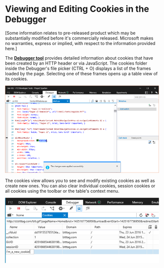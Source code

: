 # Viewing and Editing Cookies in the Debugger

[Some information relates to pre-released product which may be substantially modified before it's commercially released. Microsoft makes no warranties, express or implied, with respect to the information provided here.]

The [**Debugger tool**](./debugger/) provides detailed information about cookies that have been created by an HTTP header or via JavaScript. The cookies folder inside the Debugger's file picker (CTRL + O) displays a list of the frames loaded by the page. Selecting one of these frames opens up a table view of its cookies.  

![Viewing Cookies with Edge Debugger](../../media/Edge_Debugger_cookies.png)

The cookies view allows you to see and modify existing cookies as well as create new ones. You can also clear individual cookies, session cookies or all cookies using the toolbar or the table's context menu.  

![Creating a Cookie with Edge Debugger](../../media/Edge_Debugger_cookies_addnew.png)
